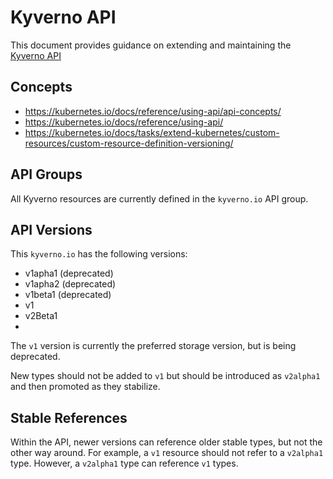 # Kyverno API

This document provides guidance on extending and maintaining the [Kyverno API](../../../api/kyverno/)

## Concepts
* https://kubernetes.io/docs/reference/using-api/api-concepts/ 
* https://kubernetes.io/docs/reference/using-api/ 
* https://kubernetes.io/docs/tasks/extend-kubernetes/custom-resources/custom-resource-definition-versioning/

## API Groups 

All Kyverno resources are currently defined in the `kyverno.io` API group. 

## API Versions

This `kyverno.io` has the following versions:
* v1apha1 (deprecated) 
* v1apha2 (deprecated) 
* v1beta1 (deprecated)
* v1 
* v2Beta1 
* 

The `v1` version is currently the preferred storage version, but is being deprecated. 

New types should not be added to `v1` but should be introduced as `v2alpha1` and then promoted as they stabilize.

## Stable References

Within the API, newer versions can reference older stable types, but not the other way around. For example, a `v1` resource should not refer to a `v2alpha1` type. However, a `v2alpha1` type can reference `v1` types.



